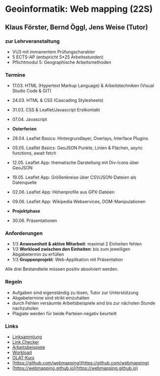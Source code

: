 # Geoinformatik: Web mapping (22S)

## Klaus Förster, Bernd Öggl, Jens Weise (Tutor)

### zur Lehrveranstaltung

* VU3 mit immanentem Prüfungscharakter
* 5 ECTS-AP (entspricht 5*25 Arbeitsstunden)
* Pflichtmodul 5: Geographische Arbeitsmethoden

### Termine

* 17.03. HTML (Hypertext Markup Language) & Arbeitstechniken (Visual Studio Code & GIT)
* 24.03. HTML & CSS (Cascading Stylesheets)
* 31.03. CSS & Leaflet/Javascript Erstkontakt
* 07.04. Javascript

* **Osterferien**

* 28.04. Leaflet Basics: Hintergrundlayer, Overlays, Interface Plugins
* 05.05. Leaflet Basics: GeoJSON Punkte, Linien & Flächen, async functions, await fetch
* 12.05. Leaflet App: thematische Darstellung mit Div-Icons über GeoJSON
* 19.05. Leaflet App: Größenkreise über CSV/JSON-Dateien als Datenquelle
* 02.06. Leaflet App: Höhenprofile aus GPX-Dateien
* 09.06. Leaflet App: Wikipedia Webservices, DOM-Manipulationen

* **Projektphase**

* 30.06.  Präsentationen

### Anforderungen

* 1/3 **Anwesenheit & aktive Mitarbeit**: maximal 2 Einheiten fehlen
* 1/3 **Workload zwischen den Einheiten**: bis zum jeweiligen Abgabetermin zu erfüllen
* 1/3 **Gruppenprojekt**: Web-Applikation mit Präsentation

Alle drei Bestandteile müssen positiv absolviert werden.

### Regeln

* Aufgaben sind eigenständig zu lösen, Tutor zur Unterstützung
* Abgabetermine sind strikt einzuhalten
* durch Fehlen versäumte Arbeitsbeispiele sind bis zur nächsten Stunde nachzuholen
* Plagiate werden für beide Parteien negativ beurteilt

### Links

* [Linksammlung](https://webmapping.github.io/links)
* [Link Checker](https://webmapping.github.io/linkchecker.html)
* [Arbeitsbeispiele](https://webmapping.github.io/examples)
* [Workload](https://webmapping.github.io/workload/index)
* [OLAT-Kurs](https://lms.uibk.ac.at/url/RepositoryEntry/5187895382)
* [https://github.com/webmapping](https://github.com/webmapping)
* [https://webmapping.github.io](https://webmapping.github.io)
